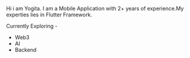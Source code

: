 Hi i am Yogita. I am a Mobile Application with 2+ years of experience.My experties lies in Flutter Framework.

Currently Exploring - 
- Web3
- AI
- Backend
